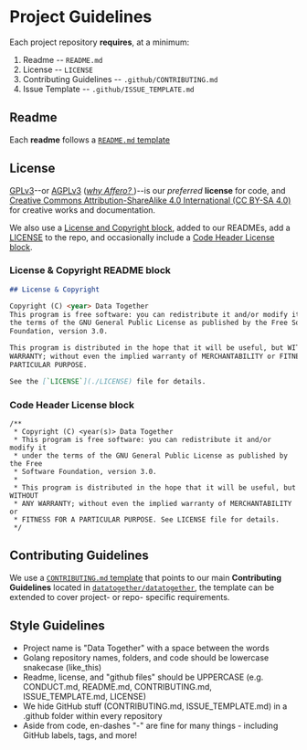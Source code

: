 # Project Guidelines

Each project repository **requires**, at a minimum:

1. Readme -- `README.md`
1. License -- `LICENSE`
1. Contributing Guidelines -- `.github/CONTRIBUTING.md`
1. Issue Template -- `.github/ISSUE_TEMPLATE.md`

## Readme

Each **readme** follows a [`README.md` template](./templates/README.md)

## License

[GPLv3](http://gplv3.fsf.org/)--or
[AGPLv3](http://www.gnu.org/licenses/agpl-3.0.html) ([_why Affero?_
](http://www.gnu.org/licenses/why-affero-gpl.html))--is our _preferred_
**license** for code, and [Creative Commons Attribution-ShareAlike 4.0 International (CC BY-SA 4.0)](https://creativecommons.org/licenses/by-sa/4.0/)
for creative works and documentation.

We also use a [License and Copyright block](#license--copyright-readme-block),
added to our READMEs, add a [LICENSE](/LICENSE) to the repo, and occasionally
include a [Code Header License block](#code-header-license-block).

### License & Copyright README block

```markdown
## License & Copyright

Copyright (C) <year> Data Together
This program is free software: you can redistribute it and/or modify it under
the terms of the GNU General Public License as published by the Free Software
Foundation, version 3.0.

This program is distributed in the hope that it will be useful, but WITHOUT ANY
WARRANTY; without even the implied warranty of MERCHANTABILITY or FITNESS FOR A
PARTICULAR PURPOSE.

See the [`LICENSE`](./LICENSE) file for details.
```

### Code Header License block

```
/**
 * Copyright (C) <year(s)> Data Together
 * This program is free software: you can redistribute it and/or modify it
 * under the terms of the GNU General Public License as published by the Free
 * Software Foundation, version 3.0.
 *
 * This program is distributed in the hope that it will be useful, but WITHOUT
 * ANY WARRANTY; without even the implied warranty of MERCHANTABILITY or
 * FITNESS FOR A PARTICULAR PURPOSE. See LICENSE file for details.
 */
```

## Contributing Guidelines

We use a [`CONTRIBUTING.md` template](./templates/CONTRIBUTING.md) that points
to our main **Contributing Guidelines** located in
[`datatogether/datatogether`](),
the template can be extended to cover project- or repo- specific requirements.

## Style Guidelines

- Project name is "Data Together" with a space between the words
- Golang repository names, folders, and code should be lowercase snakecase (like_this)
- Readme, license, and "github files" should be UPPERCASE (e.g. CONDUCT.md, README.md, CONTRIBUTING.md, ISSUE_TEMPLATE.md, LICENSE)
- We hide GitHub stuff (CONTRIBUTING.md, ISSUE_TEMPLATE.md) in a .github folder within every repository
- Aside from code, en-dashes "-" are fine for many things - including GitHub labels, tags, and more!
